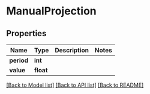 # ManualProjection


## Properties
Name | Type | Description | Notes
------------ | ------------- | ------------- | -------------
**period** | **int** |  | 
**value** | **float** |  | 

[[Back to Model list]](../README.md#documentation-for-models) [[Back to API list]](../README.md#documentation-for-api-endpoints) [[Back to README]](../README.md)


